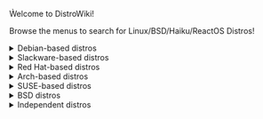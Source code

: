 Ẁelcome to DistroWiki!

Browse the menus to search for Linux/BSD/Haiku/ReactOS Distros!

<details>
<summary>Debian-based distros</summary>

[Debian](debian.md)
</details>

<details>
<summary>Slackware-based distros</summary>
<br>
No distros here currently
</details>

<details>
<summary>Red Hat-based distros</summary>
<br>
No distros here currently
</details>

<details>
<summary>Arch-based distros</summary>
<br>
No distros here currently
</details>

<details>
<summary>SUSE-based distros</summary>
<br>
No distros here currently
</details>

<details>
<summary>BSD distros</summary>
<br>
No distros here currently
</details>

<details>
<summary>Independent distros</summary>
<br>
No distros here currently
</details>
